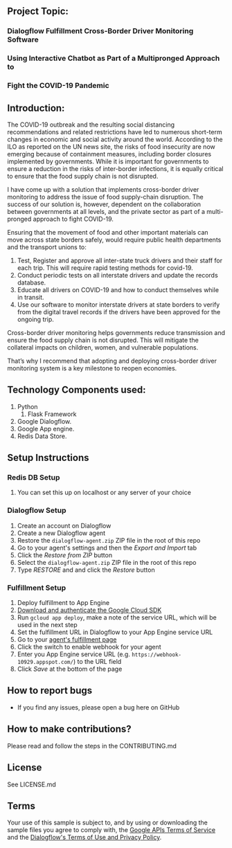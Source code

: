 ## Project Topic:
### Dialogflow Fulfillment Cross-Border Driver Monitoring Software 
### Using Interactive Chatbot as Part of a Multipronged Approach to 
### Fight the COVID-19 Pandemic

## Introduction: 
The COVID-19 outbreak and the resulting social distancing recommendations and related restrictions have led to numerous short-term changes in economic and social activity around the world. According to the ILO as reported on the UN news site, the risks of food insecurity are now emerging because of containment measures, including border closures implemented by governments. While it is important for governments to ensure a reduction in the risks of inter-border infections, it is equally critical to ensure that the food supply chain is not disrupted.

I have come up with a solution that implements cross-border driver monitoring to address the issue of food supply-chain disruption. The success of our solution is, however, dependent on the collaboration between governments at all levels, and the private sector as part of a multi-pronged approach to fight COVID-19. 

Ensuring that the movement of food and other important materials can move across state borders safely, would require public health departments and the transport unions to:

1. Test, Register and approve all inter-state truck drivers and their staff for each trip. This will require rapid testing methods for covid-19.
2. Conduct periodic tests on all interstate drivers and update the records database.
3. Educate all drivers on COVID-19 and how to conduct themselves while in transit.
4. Use our software to monitor interstate drivers at state borders to verify from the digital travel records if the drivers have been approved for the ongoing trip.

Cross-border driver monitoring helps governments reduce transmission and ensure the food supply chain is not disrupted. This will mitigate the collateral impacts on children, women, and vulnerable populations.

That’s why I recommend that adopting and deploying cross-border driver monitoring system is a key milestone to reopen economies.

## Technology Components used:
1.	Python
    1.	  Flask Framework
2.	Google Dialogflow.
3.	Google App engine.
4.	Redis Data Store.


## Setup Instructions

### Redis DB Setup
 1. You can set this up on localhost or any server of your choice

### Dialogflow Setup
 1. Create an account on Dialogflow
 1. Create a new Dialogflow agent
 1. Restore the `dialogflow-agent.zip` ZIP file in the root of this repo
   1. Go to your agent's settings and then the *Export and Import* tab
   1. Click the *Restore from ZIP* button
   1. Select the `dialogflow-agent.zip` ZIP file in the root of this repo
   1. Type *RESTORE* and and click the *Restore* button

### Fulfillment Setup
 1. Deploy fulfillment to App Engine
   1. [Download and authenticate the Google Cloud SDK](https://cloud.google.com/sdk/docs/quickstart-macos)
   1. Run `gcloud app deploy`, make a note of the service URL, which will be used in the next step
 1. Set the fulfillment URL in Dialogflow to your App Engine service URL
   1. Go to your [agent's fulfillment page](https://console.dialogflow.com/api-client/#/agent//fulfillment)
   1. Click the switch to enable webhook for your agent
   1. Enter you App Engine service URL (e.g. `https://webhook-10929.appspot.com/`) to the URL field
   1. Click *Save* at the bottom of the page

## How to report bugs
* If you find any issues, please open a bug here on GitHub

## How to make contributions?
Please read and follow the steps in the CONTRIBUTING.md

## License
See LICENSE.md

## Terms
Your use of this sample is subject to, and by using or downloading the sample files you agree to comply with, the [Google APIs Terms of Service](https://developers.google.com/terms/) and the [Dialogflow's Terms of Use and Privacy Policy](https://dialogflow.com/terms/).